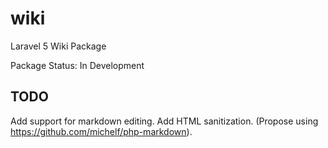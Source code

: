 # wiki
Laravel 5 Wiki Package

Package Status: In Development

## TODO
Add support for markdown editing.
Add HTML sanitization. (Propose using https://github.com/michelf/php-markdown).
